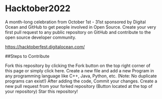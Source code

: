 # Hacktober2022
A month-long celebration from October 1st - 31st sponsored by Digital Ocean and GitHub to get people involved in Open Source. Create your very first pull request to any public repository on GitHub and contribute to the open source developer community.

https://hacktoberfest.digitalocean.com/

##Steps to Contribute

Fork this repository by clicking the Fork button on the top right corner of this page or simply click here.
Create a new file and add a new Program in any programming language like C++, Java, Python, etc. (Note: No duplicate programs can exist!)
After adding the code, Commit your changes.
Create a new pull request from your forked repository (Button located at the top of your repository)
Star this repository!

